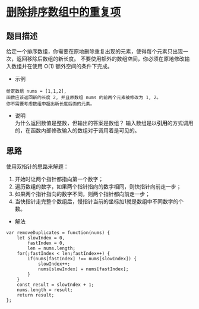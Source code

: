 # [删除排序数组中的重复项](https://leetcode.com/problems/remove-duplicates-from-sorted-array/)
## 题目描述
给定一个排序数组，你需要在原地删除重复出现的元素，使得每个元素只出现一次，返回移除后数组的新长度。
不要使用额外的数组空间，你必须在原地修改输入数组并在使用 O(1) 额外空间的条件下完成。
 * 示例
```
给定数组 nums = [1,1,2],
函数应该返回新的长度 2, 并且原数组 nums 的前两个元素被修改为 1, 2。
你不需要考虑数组中超出新长度后面的元素。
```
 * 说明  
 为什么返回数值是整数，但输出的答案是数组？
 输入数组是以**引用**的方式调用的，在函数内部修改输入的数组对于调用着是可见的。
## 思路
使用双指针的思路来解题：
 1. 开始时让两个指针都指向第一个数字；
 2. 遍历数组的数字，如果两个指针指向的数字相同，则快指针向前走一步；
 3. 如果两个指针指向的数字不同，则两个指针都向前走一步；
 4. 当快指针走完整个数组后，慢指针当前的坐标加1就是数组中不同数字的个数。
- 解法
```
var removeDuplicates = function(nums) {
    let slowIndex = 0,
        fastIndex = 0,
        len = nums.length;
    for(;fastIndex < len;fastIndex++) {
        if(nums[fastIndex] !== nums[slowIndex]) {
            slowIndex++;
            nums[slowIndex] = nums[fastIndex];
        }
    }
    const result = slowIndex + 1;
    nums.length = result;
    return result;
};
```
